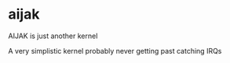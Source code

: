 # aijak
AIJAK is just another kernel

A very simplistic kernel probably never getting past catching IRQs
